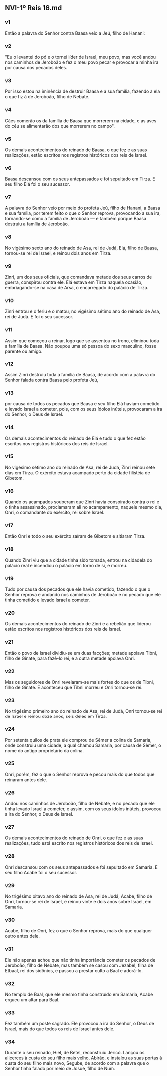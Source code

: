 ## NVI-1º Reis 16.md
### v1
 Então a palavra do Senhor contra Baasa veio a Jeú, filho de Hanani:
### v2
 "Eu o levantei do pó e o tornei líder de Israel, meu povo, mas você andou nos caminhos de Jeroboão e fez o meu povo pecar e provocar a minha ira por causa dos pecados deles.
### v3
 Por isso estou na iminência de destruir Baasa e a sua família, fazendo a ela o que fiz à de Jeroboão, filho de Nebate.
### v4
 Cães comerão os da família de Baasa que morrerem na cidade, e as aves do céu se alimentarão dos que morrerem no campo".
### v5
 Os demais acontecimentos do reinado de Baasa, o que fez e as suas realizações, estão escritos nos registros históricos dos reis de Israel.
### v6
 Baasa descansou com os seus antepassados e foi sepultado em Tirza. E seu filho Elá foi o seu sucessor.
### v7
 A palavra do Senhor veio por meio do profeta Jeú, filho de Hanani, a Baasa e sua família, por terem feito o que o Senhor reprova, provocando a sua ira, tornando-se como a família de Jeroboão — e também porque Baasa destruiu a família de Jeroboão.
### v8
 No vigésimo sexto ano do reinado de Asa, rei de Judá, Elá, filho de Baasa, tornou-se rei de Israel, e reinou dois anos em Tirza.
### v9
 Zinri, um dos seus oficiais, que comandava metade dos seus carros de guerra, conspirou contra ele. Elá estava em Tirza naquela ocasião, embriagando-se na casa de Arsa, o encarregado do palácio de Tirza.
### v10
 Zinri entrou e o feriu e o matou, no vigésimo sétimo ano do reinado de Asa, rei de Judá. E foi o seu sucessor.
### v11
 Assim que começou a reinar, logo que se assentou no trono, eliminou toda a família de Baasa. Não poupou uma só pessoa do sexo masculino, fosse parente ou amigo.
### v12
 Assim Zinri destruiu toda a família de Baasa, de acordo com a palavra do Senhor falada contra Baasa pelo profeta Jeú,
### v13
 por causa de todos os pecados que Baasa e seu filho Elá haviam cometido e levado Israel a cometer, pois, com os seus ídolos inúteis, provocaram a ira do Senhor, o Deus de Israel.
### v14
 Os demais acontecimentos do reinado de Elá e tudo o que fez estão escritos nos registros históricos dos reis de Israel.
### v15
 No vigésimo sétimo ano do reinado de Asa, rei de Judá, Zinri reinou sete dias em Tirza. O exército estava acampado perto da cidade filistéia de Gibetom.
### v16
 Quando os acampados souberam que Zinri havia conspirado contra o rei e o tinha assassinado, proclamaram ali no acampamento, naquele mesmo dia, Onri, o comandante do exército, rei sobre Israel.
### v17
 Então Onri e todo o seu exército saíram de Gibetom e sitiaram Tirza.
### v18
 Quando Zinri viu que a cidade tinha sido tomada, entrou na cidadela do palácio real e incendiou o palácio em torno de si, e morreu.
### v19
 Tudo por causa dos pecados que ele havia cometido, fazendo o que o Senhor reprova e andando nos caminhos de Jeroboão e no pecado que ele tinha cometido e levado Israel a cometer.
### v20
 Os demais acontecimentos do reinado de Zinri e a rebelião que liderou estão escritos nos registros históricos dos reis de Israel.
### v21
 Então o povo de Israel dividiu-se em duas facções; metade apoiava Tibni, filho de Ginate, para fazê-lo rei, e a outra metade apoiava Onri.
### v22
 Mas os seguidores de Onri revelaram-se mais fortes do que os de Tibni, filho de Ginate. E aconteceu que Tibni morreu e Onri tornou-se rei.
### v23
 No trigésimo primeiro ano do reinado de Asa, rei de Judá, Onri tornou-se rei de Israel e reinou doze anos, seis deles em Tirza.
### v24
 Por setenta quilos de prata ele comprou de Sêmer a colina de Samaria, onde construiu uma cidade, a qual chamou Samaria, por causa de Sêmer, o nome do antigo proprietário da colina.
### v25
 Onri, porém, fez o que o Senhor reprova e pecou mais do que todos que reinaram antes dele.
### v26
 Andou nos caminhos de Jeroboão, filho de Nebate, e no pecado que ele tinha levado Israel a cometer, e assim, com os seus ídolos inúteis, provocou a ira do Senhor, o Deus de Israel.
### v27
 Os demais acontecimentos do reinado de Onri, o que fez e as suas realizações, tudo está escrito nos registros históricos dos reis de Israel.
### v28
 Onri descansou com os seus antepassados e foi sepultado em Samaria. E seu filho Acabe foi o seu sucessor.
### v29
 No trigésimo oitavo ano do reinado de Asa, rei de Judá, Acabe, filho de Onri, tornou-se rei de Israel, e reinou vinte e dois anos sobre Israel, em Samaria.
### v30
 Acabe, filho de Onri, fez o que o Senhor reprova, mais do que qualquer outro antes dele.
### v31
 Ele não apenas achou que não tinha importância cometer os pecados de Jeroboão, filho de Nebate, mas também se casou com Jezabel, filha de Etbaal, rei dos sidônios, e passou a prestar culto a Baal e adorá-lo.
### v32
 No templo de Baal, que ele mesmo tinha construído em Samaria, Acabe ergueu um altar para Baal.
### v33
 Fez também um poste sagrado. Ele provocou a ira do Senhor, o Deus de Israel, mais do que todos os reis de Israel antes dele.
### v34
 Durante o seu reinado, Hiel, de Betel, reconstruiu Jericó. Lançou os alicerces à custa do seu filho mais velho, Abirão, e instalou as suas portas à custa do seu filho mais novo, Segube, de acordo com a palavra que o Senhor tinha falado por meio de Josué, filho de Num.
